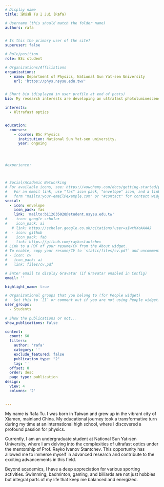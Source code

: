 ```yaml
---
# Display name
title: 涂珆睿 Tu I Jui (Rafa) 

# Username (this should match the folder name)
authors: rafa


# Is this the primary user of the site?
superuser: false

# Role/position
role: BSc student

# Organizations/Affiliations
organizations:
  - name: Department of Physics, National Sun Yat-sen University
    url: 'https://phys.nsysu.edu.tw/'  


# Short bio (displayed in user profile at end of posts)
bio: My research interests are developing an ultrafast photoluminescence spectrometer with femtosecond resolution.

interests:
  - Ultrafast optics


education:
  courses:
    - course: BSc Physics
      institution: National Sun Yat-sen university.
      year: ongoing    




#experience:



# Social/Academic Networking
# For available icons, see: https://wowchemy.com/docs/getting-started/page-builder/#icons
#   For an email link, use "fas" icon pack, "envelope" icon, and a link in the
#   form "mailto:your-email@example.com" or "#contact" for contact widget.
social:
  - icon: envelope
    icon_pack: fas
    link: 'mailto:b112035028@student.nsysu.edu.tw'
#  - icon: google-scholar
#    icon_pack: ai
   # link: https://scholar.google.co.uk/citations?user=sIwtMXoAAAAJ
#  - icon: github
#    icon_pack: fab
#    link: https://github.com/raykostantchev
# Link to a PDF of your resume/CV from the About widget.
# To enable, copy your resume/CV to `static/files/cv.pdf` and uncomment the lines below.
# - icon: cv
#   icon_pack: ai
#   link: files/cv.pdf

# Enter email to display Gravatar (if Gravatar enabled in Config)
email: ''

highlight_name: true

# Organizational groups that you belong to (for People widget)
#   Set this to `[]` or comment out if you are not using People widget.
user_groups:
  - Students
  
# Show the publications or not...
show_publications: false 

content:
  count: 60
  filters:
    author: 'rafa'
    category: ''
    exclude_featured: false
    publication_type: "2"
    tag: ''
  offset: 0
  order: desc
  page_type: publication
design:
  view: 4
  columns: '2'
  

---
```


  
My name is Rafa Tu. I was born in Taiwan and grew up in the vibrant city of Xiamen, mainland China. My educational journey took a transformative turn during my time at an international high school, where I discovered a profound passion for physics.

Currently, I am an undergraduate student at National Sun Yat-sen University, where I am delving into the complexities of ultrafast optics under the mentorship of Prof. Rayko Ivanov Stantchev. This opportunity has allowed me to immerse myself in advanced research and contribute to the exciting advancements in this field.

Beyond academics, I have a deep appreciation for various sporting activities. Swimming, badminton, gaming, and billiards are not just hobbies but integral parts of my life that keep me balanced and energized.
